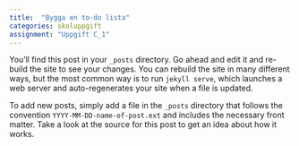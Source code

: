 ```yaml
---
title:  "Bygga en to-do lista"
categories: skoluppgift
assignment: "Uppgift C_1"
---
```

You’ll find this post in your `_posts` directory. Go ahead and edit it and re-build the site to see your changes.<!--more--> You can rebuild the site in many different ways, but the most common way is to run `jekyll serve`, which launches a web server and auto-regenerates your site when a file is updated.

To add new posts, simply add a file in the `_posts` directory that follows the convention `YYYY-MM-DD-name-of-post.ext` and includes the necessary front matter. Take a look at the source for this post to get an idea about how it works.
